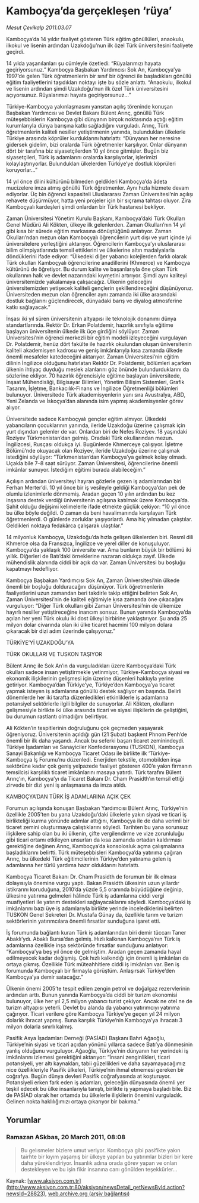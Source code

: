 # Kamboçya’da gerçekleşen ‘rüya’

*Mesut Çevikalp 2011.03.07*

<div class="news-detail-text-todays">
 <div>
 </div>
 <div>
 </div>
 <div id="newsSpot">
  <font class="detail-spot">
   Kamboçya’da 14 yıldır faaliyet gösteren Türk eğitim gönüllüleri, anaokulu, ilkokul ve lisenin ardından Uzakdoğu’nun ilk özel Türk üniversitesini faaliyete geçirdi.
  </font>
 </div>
 <div id="newsText">
  <font class="detail-text">
   <p>
    <p class="MsoNormal">
     14 yılda yaşanılanları şu cümleyle özetledi: “Rüyalarımızı hayata geçiriyorsunuz.” Kamboçya Başbakan Yardımcısı Sok An, Kamboçya’ya 1997’de gelen Türk öğretmenlerin bir sınıf bir öğrenci ile başladıkları gönüllü eğitim faaliyetlerini taşıdıkları noktayı işte bu sözle anlattı. “Anaokulu, ilkokul ve lisenin ardından şimdi Uzakdoğu’nun ilk özel Türk üniversitesini açıyorsunuz. Rüyalarımızı hayata geçiriyorsunuz…”
    </p>
    <p class="MsoNormal">
     Türkiye-Kamboçya yakınlaşmasını yansıtan açılış töreninde konuşan Başbakan Yardımcısı ve Devlet Bakanı Bülent Arınç, gönüllü Türk müteşebbislerin Kamboçya gibi dünyanın birçok noktasında açtığı eğitim kurumlarıyla dünya barışına katkı sağladığını vurguladı. Arınç, Türk öğretmenlerin kaliteli nesiller yetiştirmenin yanında, bulundukları ülkelerle Türkiye arasında köprüler kurduklarını hatırlattı: “Dünyanın her neresine gidersek gidelim, bizi oralarda Türk öğretmenler karşılıyor. Onlar dünyanın dört bir tarafına biz siyasetçilerden 10 yıl önce gitmişler. Bugün biz siyasetçileri, Türk iş adamlarını oralarda karşılıyorlar, işlerimizi kolaylaştırıyorlar. Bulundukları ülkelerden Türkiye’ye dostluk köprüleri koruyorlar…”
    </p>
    <p class="MsoNormal">
     14 yıl önce dilini kültürünü bilmeden geldikleri Kamboçya’da âdeta mucizelere imza atmış gönüllü Türk öğretmenler. Aynı hızla hizmete devam ediyorlar. Üç bin öğrenci kapasiteli Uluslararası Zaman Üniversitesi’nin açılışı rehavete düşürmüyor, hatta yeni projeler için bir sıçrama tahtası oluyor. Zira Kamboçyalı kardeşleri şimdi onlardan bir Türk hastanesi bekliyor.
    </p>
    <p class="MsoNormal">
     Zaman Üniversitesi Yönetim Kurulu Başkanı, Kamboçya’daki Türk Okulları Genel Müdürü Ali Kökten, ülkeye ilk gelenlerden. Zaman Okulları’nın 14 yıl gibi kısa bir sürede eğitim markasına dönüştüğünü anlatıyor. Zaman Okulları’ndan mezun olan Kamboçyalı öğrencilerin yurt dışı ve yurt içinde iyi üniversitelere yerleştiğini aktarıyor. Öğrencilerin Kamboçya’yı uluslararası bilim olimpiyatlarında temsil ettiklerini ve ülkelerine altın madalyalarla döndüklerini ifade ediyor: “Ülkedeki diğer yabancı kolejlerden farklı olarak Türk okulları Kamboçyalı öğrencilerine anadillerini (Khmerce) ve Kamboçya kültürünü de öğretiyor. Bu durum kalite ve başarılarıyla öne çıkan Türk okullarının halk ve devlet nazarındaki kıymetini artırıyor. Şimdi aynı kaliteyi üniversitemizde yakalamaya çalışacağız. Ülkenin geleceğini üniversitemizden yetişecek kaliteli gençlerin şekillendireceğini düşünüyoruz. Üniversiteden mezun olan öğrenciler aynı zamanda iki ülke arasındaki dostluk bağlarını güçlendirecek, dünyadaki barış ve diyalog atmosferine katkı sağlayacak.”
    </p>
    <p class="MsoNormal">
     İnşası iki yıl süren üniversitenin altyapısı ile teknolojik donanımı dünya standartlarında. Rektör Dr. Erkan Polatdemir, hazırlık sınıfıyla eğitime başlayan üniversitenin ülkede ilk üçe girdiğini söylüyor. Zaman Üniversitesi’nin öğrenci merkezli bir eğitim modeli izleyeceğini vurgulayan Dr. Polatdemir, henüz dört fakülte ile hazırlık okulundan oluşan üniversitenin kaliteli akademisyen kadrosu ve geniş imkânlarıyla kısa zamanda ülkede önemli mesafeler katedeceğini aktarıyor. Zaman Üniversitesi’nin eğitim dilinin İngilizce olduğunu hatırlatan Rektör Dr. Polatdemir, bölümleri açarken ülkenin ihtiyaç duyduğu meslek alanlarını göz önünde bulundurduklarını da sözlerine ekliyor. 70 hazırlık öğrencisiyle eğitime başlayan üniversitede, İnşaat Mühendisliği, Bilgisayar Bilimleri, Yönetim Bilişim Sistemleri, Grafik Tasarım, İşletme, Bankacılık-Finans ve İngilizce Öğretmenliği bölümleri bulunuyor. Üniversitede Türk akademisyenlerin yanı sıra Avustralya, ABD, Yeni Zelanda ve İskoçya’dan alanında isim yapmış akademisyenler görev alıyor.
    </p>
    <p class="MsoNormal">
     Üniversitede sadece Kamboçyalı gençler eğitim almıyor. Ülkedeki yabancıların çocuklarının yanında, ileride Uzakdoğu üzerine çalışmak için yurt dışından gelenler de var. Onlardan biri de Nefes Roziyev. 18 yaşındaki Roziyev Türkmenistan’dan gelmiş. Oradaki Türk okullarından mezun. İngilizcesi, Rusçası oldukça iyi. Bugünlerde Khmerceye çalışıyor. İşletme Bölümü’nde okuyacak olan Roziyev, ileride Uzakdoğu üzerine çalışmak istediğini söylüyor: “Türkmenistan’dan Kamboçya’ya gelmek kolay olmadı. Uçakla bile 7–8 saat sürüyor. Zaman Üniversitesi, öğrencilerine önemli imkânlar sunuyor. İstediğim eğitimi burada alabileceğim.”
    </p>
    <p class="MsoNormal">
     Açılışın ardından üniversiteyi hayran gözlerle gezen iş adamlarından biri Ferhan Merter’di. 10 yıl önce bir iş vesileyle geldiği Kamboçya’dan pek de olumlu izlenimlerle dönmemiş. Aradan geçen 10 yılın ardından bu kez inşasına destek verdiği üniversitenin açılışına katılmak üzere Kamboçya’da. Şahit olduğu değişimi kelimelerle ifade etmekte güçlük çekiyor: “10 yıl önce bu ülke böyle değildi. O zaman da beni havalimanında karşılayan Türk öğretmenlerdi. O günlerde zorluklar yaşıyorlardı. Ama hiç yılmadan çalıştılar. Geldikleri noktaya fedakârca çalışarak ulaştılar.”
    </p>
    <p class="MsoNormal">
     14 milyonluk Kamboçya, Uzakdoğu’da hızla gelişen ülkelerden biri. Resmî dili Khmerce olsa da Fransızca, İngilizce ve yerel diller de konuşuluyor. Kamboçya’da yaklaşık 100 üniversite var. Ama bunların büyük bir bölümü iki yıllık. Diğerleri de Batı’daki örneklerine nazaran oldukça zayıf. Ülkede mühendislik alanında ciddi bir açık da var. Zaman Üniversitesi bu boşluğu kapatmayı hedefliyor.
    </p>
    <p class="MsoNormal">
     Kamboçya Başbakan Yardımcısı Sok An, Zaman Üniversitesi’nin ülkede önemli bir boşluğu dolduracağını düşünüyor. Türk öğretmenlerin faaliyetlerini uzun zamandan beri takdirle takip ettiğini belirten Sok An, Zaman Üniversitesi’nin de kaliteli eğitimiyle kısa zamanda öne çıkacağını vurguluyor: “Diğer Türk okulları gibi Zaman Üniversitesi’nin de ülkemize hayırlı nesiller yetiştireceğine inancım sonsuz. Bunun yanında Kamboçya’da açılan her yeni Türk okulu iki dost ülkeyi birbirine yaklaştırıyor. Şu anda 25 milyon dolar civarında olan iki ülke ticaret hacmini 100 milyon dolara çıkaracak bir dizi adım üzerinde çalışıyoruz.”
    </p>
    <p class="MsoNormal">
     TÜRKİYE’Yİ UZAKDOĞU’YA
    </p>
    <p class="MsoNormal">
     TÜRK OKULLARI VE TUSKON TAŞIYOR
    </p>
    <p class="MsoNormal">
     Bülent Arınç ile Sok An’ın da vurguladıkları üzere Kamboçya’daki Türk okulları sadece insan yetiştirmekle yetinmiyor, Türkiye-Kamboçya siyasi ve ekonomik ilişkilerinin gelişmesi için üzerine düşenleri hakkıyla yerine getiriyor. Kamboçya’dan Türkiye’ye, Türkiye’den Kamboçya’ya ticaret yapmak isteyen iş adamlarına gönüllü destek sağlıyor en başında. Belirli dönemlerde her iki tarafta düzenledikleri etkinliklerle iş adamlarına potansiyel sektörlerle ilgili bilgiler de sunuyorlar. Ali Kökten, okulların gelişmesiyle birlikte iki ülke arasında ticari ve siyasi ilişkilerin de geliştiğini, bu durumun rastlantı olmadığını belirtiyor.
    </p>
    <p class="MsoNormal">
     Ali Kökten’in tespitlerinin doğruluğunu çok geçmeden yaşayarak öğreniyoruz. Üniversitenin açıldığı gün (21 Şubat) başkent Phnom Penh’de önemli bir ilk daha yaşandı. Ancak bu seferki başarı ticaret zeminindeydi. Türkiye İşadamları ve Sanayiciler Konfederasyonu (TUSKON), Kamboçya Sanayi Bakanlığı ve Kamboçya Ticaret Odası ile birlikte ilk ‘Türkiye-Kamboçya İş Forumu’nu düzenledi. Enerjiden tekstile, otomobilden inşa sektörüne kadar çok geniş yelpazede faaliyet gösteren 400’e yakın firmanın temsilcisi karşılıklı ticaret imkânlarını masaya yatırdı. Türk tarafını Bülent Arınç’ın, Kamboçya’yı da Ticaret Bakanı Dr. Cham Prasidth’ın temsil ettiği zirvede bir dizi yeni iş anlaşmasına da imza atıldı.
    </p>
    <p class="MsoNormal">
     KAMBOÇYA’DAN TÜRK İŞ ADAMLARINA AÇIK ÇEK
    </p>
    <p class="MsoNormal">
     Forumun açılışında konuşan Başbakan Yardımcısı Bülent Arınç, Türkiye’nin özellikle 2005’ten bu yana Uzakdoğu’daki ülkelerle yakın siyasi ve ticari iş birlikteliği kurma yönünde adımlar attığını, Kamboçya ile de daha verimli bir ticaret zemini oluşturmaya çalıştıklarını söyledi. Tarihten bu yana sorunsuz ilişkilere sahip olan bu iki ülkenin, çifte vergilendirme ve vize zorunluluğu gibi ticari ortamı etkileyen unsurları da kısa zamanda ortadan kaldırması gerektiğine değinen Arınç, Kamboçya’da konsolosluk açma çalışmalarına başladıklarını belirtti. Türk müteşebbisleri Kamboçya’da yatırıma çağıran Arınç, bu ülkedeki Türk eğitimcilerinin Türkiye’den yatırama gelen iş adamlarına her türlü yardıma hazır olduklarını hatırlattı.
    </p>
    <p class="MsoNormal">
     Kamboçya Ticaret Bakanı Dr. Cham Prasidth de forumun bir ilk olması dolayısıyla önemine vurgu yaptı. Bakan Prasidth ülkesinin uzun yıllardır istikrarını koruduğuna, 2010’da yüzde 5,5 oranında büyüdüğüne değinip, ülkesine yatırıma gelmeleri hâlinde Türk iş adamlarına ciddi vergi muafiyetleri ile yatırım destekleri sağlayacaklarını söyledi. Kamboçya’daki iş imkânlarını bazı üye iş adamlarıyla birlikte yerinde incelediklerini belirten TUSKON Genel Sekreteri Dr. Mustafa Günay da, özellikle tarım ve turizm sektörlerinin yatırımcılara önemli fırsatlar sunduğuna işaret etti.
    </p>
    <p class="MsoNormal">
     İş forumunda bağlantı kuran Türk iş adamlarından biri demir tüccarı Taner Abaklı’ydı. Abaklı Bursa’dan gelmiş. Hızlı kalkınan Kamboçya’nın Türk iş adamlarına özellikle inşa sektöründe fırsatlar sunduğunu anlatıyor: “Kamboçya’ya beş yıl önce de gelmiştim. Aradan geçen zamanda hayal edilmeyecek kadar değişmiş. Çok hızlı kalkındığı için önemli iş imkânları da ortaya çıkmış. Özellikle Türk müteahhitlere ciddi iş imkânları var. Ben iş forumunda Kamboçyalı bir firmayla görüştüm. Anlaşırsak Türkiye’den Kamboçya’ya demir satacağız.”
    </p>
    <p class="MsoNormal">
     Ülkenin önemi 2005’te tespit edilen zengin petrol ve doğalgaz rezervlerinin ardından arttı. Bunun yanında Kamboçya’da ciddi bir turizm ekonomisi bulunuyor, ülke her yıl 2,5 milyon yabancı turist çekiyor. Ancak ne otel ne de turizm altyapısı yeterli. Devlet bu alanda da yabancı yatırımcıyı yatırıma çağırıyor. Ticari verilere göre Kamboçya Türkiye’ye geçen yıl 24 milyon dolarlık ihracat yapmış. Buna karşılık Türkiye’nin Kamboçya’ya ihracatı 3 milyon dolarla sınırlı kalmış.
    </p>
    <p class="MsoNormal">
     Pasifik Asya İşadamları Derneği (PASİAD) Başkanı Bahri Ağaoğlu, Türkiye’nin siyasi ve ticari açıdan yönünü yıllarca sadece Batı’ya dönmesinin yanlış olduğunu vurguluyor. Ağaoğlu, Türkiye’nin dünyanın her yerindeki iş imkânlarını izlemesi gerektiğini aktarıyor: “İnsani zenginlikleri, ticari potansiyeli, yer altı kaynakları, tabii güzellikleri ve daha sayamayacağımız nice özellikleriyle Pasifik ülkeleri, Türkiye’nin ihmal etmemesi gereken bir coğrafya. Bugün dünya devleri Pasifik coğrafyasında at koşturuyor. Potansiyeli erken fark eden iş adamları, geleceğin dünyasında önemli yer teşkil edecek bu ülke insanlarıyla tanıştı, birlikte iş yapmaya başladı bile. Biz de PASİAD olarak her ortamda bu ülkelerle ilişkilerin önemini vurguladık. Gelinen nokta haklılığımızı ortaya çıkarıyor bir bakıma.”
    </p>
   </p>
  </font>
 </div>
 <div>
 </div>
 <div>
 </div>
</div>


## Yorumlar

### Ramazan ASkbas, 20 March 2011, 08:08
> Bu gelısmeler bizlere umut veriyor. Komboçya gibi pasifikte yakın tairhte bir kıyım yaşamış bir ülkeye yapılan bu yatırımlar bizleri bir kere daha yüreklendiriyor. İnsanlık adına orada görev yapan ve onları destekleyen ve bu işin fikir insanına canı gönülden teşekkürler...

Kaynak: [www.aksiyon.com.tr](http://www.aksiyon.com.tr:80/aksiyon/newsDetail_getNewsById.action?newsId=28823), [web.archive.org (arşiv bağlantısı)](http://web.archive.org/web/20121101023840/http://www.aksiyon.com.tr:80/aksiyon/newsDetail_getNewsById.action?newsId=28823)
